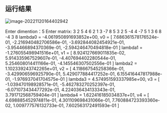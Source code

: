 ## 运行结果

![image-20221120164402942](C:\Users\pseudonym\AppData\Roaming\Typora\typora-user-images\image-20221120164402942.png)

Enter dimention：5
Enter matrix:
3 2 5 4 6
2 1 3 -7 8
5 3 2 5 -4
4 -7 5 1 3
6 8 -4 3 8
lambda0 = -4.061950891693852e+00, v0 = [ 7.686361578176524e-01, -2.216940482706586e-01, -3.692844082454921e-01, -3.954466894370369e-01, -2.594246470494818e-01 ]
lambda1 = -1.276055498941516e+01, v1 = [ 8.924127669011835e-02, 5.914335967529607e-01, -4.407694402280544e-01, 5.254608014411166e-01, -4.145546307502556e-01 ]
lambda2 = 1.102339243742265e+01, v2 = [ 4.118667545258366e-01, -3.429906596925790e-01, 5.429077884417252e-01, 6.155416447817988e-01, -1.976937041704575e-01 ]
lambda3 = 4.574951593337985e+00, v3 = [ -1.039470198928571e-01, -5.462783270252397e-01, -6.071073434477292e-01, 4.224036434133343e-01, 3.791712568759404e-01 ]
lambda4 = 1.622416185034837e+01, v4 = [ 4.698885452974811e-01, 4.301109698431066e-01, 7.760884723393360e-02, 1.009777576132733e-01, 7.602563172491593e-01 ]